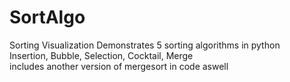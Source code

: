 # SortAlgo
Sorting Visualization
Demonstrates 5 sorting algorithms in python \
Insertion, Bubble, Selection, Cocktail, Merge \
includes another version of mergesort in code aswell
